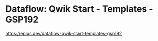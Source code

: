 # Dataflow: Qwik Start - Templates - GSP192

<https://eplus.dev/dataflow-qwik-start-templates-gsp192>